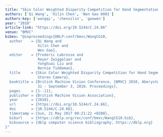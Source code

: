 ```yaml
---
title: "Skin Color Weighted Disparity Competition for Hand Segmentation from Stereo Camera."
authors: ['Qi Wang', 'Xilin Chen', 'Wen Gao 0001']
authors-key: ['wangqi', 'chenxilin', 'gaowen']
year: "2010"
article-link: "https://doi.org/10.5244/C.24.66"
venue: "BMVC"
bibex: "@inproceedings{DBLP:conf/bmvc/WangCG10,
  author    = {Qi Wang and
               Xilin Chen and
               Wen Gao},
  editor    = {Frederic Labrosse and
               Reyer Zwiggelaar and
               Yonghuai Liu and
               Bernie Tiddeman},
  title     = {Skin Color Weighted Disparity Competition for Hand Segmentation from
               Stereo Camera},
  booktitle = {British Machine Vision Conference, {BMVC} 2010, Aberystwyth, UK, August
               31 - September 3, 2010. Proceedings},
  pages     = {1--11},
  publisher = {British Machine Vision Association},
  year      = {2010},
  url       = {https://doi.org/10.5244/C.24.66},
  doi       = {10.5244/C.24.66},
  timestamp = {Sun, 21 May 2017 00:21:22 +0200},
  biburl    = {https://dblp.org/rec/conf/bmvc/WangCG10.bib},
  bibsource = {dblp computer science bibliography, https://dblp.org}
}"
---
```

